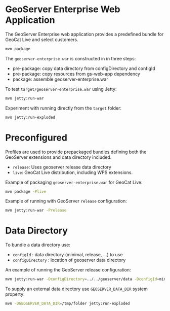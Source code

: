 # GeoServer Enterprise Web Application

The GeoServer Enterprise web application provides a predefined bundle for GeoCat Live and select customers.

```bash
mvn package
```

The `geoserver-enterprise.war` is constructed in in three steps:

* pre-package: copy data directory from configDirectory and configId
* pre-package: copy resources from gs-web-app dependency
* package: assemble geoserver-enterprise.war

To test `target/geoserver-enterprise.war` using Jetty:

```bash
mvn jetty:run-war
```

Experiment with running directly from the `target` folder:

```bash
mvn jetty:run-exploded
```

# Preconfigured

Profiles are used to provide prepackaged bundles defining both the GeoServer extensions and data directory included.

* `release`: Uses geoserver release data directory
* `live`: GeoCat Live distribution, including WPS extensions.

Example of packaging `geoserver-enterprise.war` for GeoCat Live:

```bash
mvn package -Plive
```

Example of running with GeoServer `release` configuration:

```bash
mvn jetty:run-war -Prelease
```

# Data Directory

To bundle a data directory use:

* `configId` : data directory (minimal, release, ...) to use
* `configDirectory` : location of geoserver data directory

An example of running the GeoServer release configuration:

```bash
mvn jetty:run-war -DconfigDirectory=../../geoserver/data -DconfigId=minimal 
```

To supply an external data directory use `GEOSERVER_DATA_DIR` system property:

```bash
mvn -DGEOSERVER_DATA_DIR=/tmp/folder jetty:run-exploded
```
